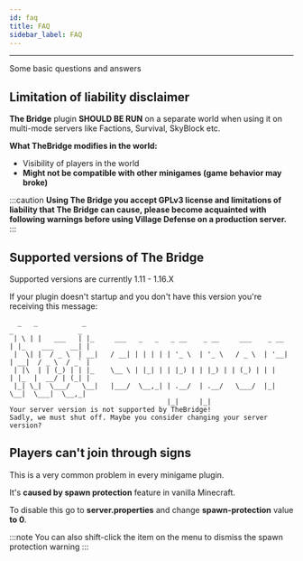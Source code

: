 ```yaml
---
id: faq
title: FAQ
sidebar_label: FAQ
---
```

---
Some basic questions and answers


## **Limitation of liability disclaimer**

**The Bridge** plugin **SHOULD BE RUN** on a separate world when using it on multi-mode servers like Factions, Survival, SkyBlock etc.

**What TheBridge modifies in the world:**

* Visibility of players in the world
*  **Might not be compatible with other minigames \(game behavior may broke\)**

:::caution
**Using The Bridge you accept GPLv3 license and limitations of liability that The Bridge can cause, please become acquainted with following warnings before using Village Defense on a production server.**
:::

## Supported versions of The Bridge

Supported versions are currently 1.11 - 1.16.X 

If your plugin doesn't startup and you don't have this version you're receiving this message:

```text
  _   _           _                                                    _                _
 | \ | |   ___   | |_     ___   _   _   _ __    _ __     ___    _ __  | |_    ___    __| |
 |  \| |  / _ \  | __|   / __| | | | | | '_ \  | '_ \   / _ \  | '__| | __|  / _ \  / _` |
 | |\  | | (_) | | |_    \__ \ | |_| | | |_) | | |_) | | (_) | | |    | |_  |  __/ | (_| |
 |_| \_|  \___/   \__|   |___/  \__,_| | .__/  | .__/   \___/  |_|     \__|  \___|  \__,_|
                                       |_|     |_|
Your server version is not supported by TheBridge!
Sadly, we must shut off. Maybe you consider changing your server version?
```

## Players can't join through signs

This is a very common problem in every minigame plugin.

It's **caused by spawn protection** feature in vanilla Minecraft.

To disable this go to **server.properties** and change **spawn-protection** value **to 0**.

:::note
You can also shift-click the item on the menu to dismiss the spawn protection warning
:::

